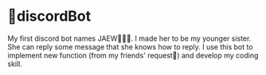 # 👾discordBot
My first discord bot names JAEW💁🏽‍♀️. I made her to be my younger sister. She can reply some message that she knows how to reply. I use this bot to implement new function (from my friends' request🥹) and develop my coding skill. 
